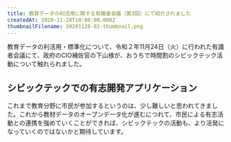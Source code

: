 ```yaml
---
title: 教育データの利活用に関する有識者会議（第3回）にて紹介されました
createdAt: 2020-11-28T10:00:00.000Z
thumbnailFilename: 20201128-02-thumbnail.png
---
```


教育データの利活用・標準化について、令和２年11月24日（火）に行われた有識者会議にて、政府のCIO補佐官の下山様が、おうちで時間割のシビックテック活動について触れられました。

## シビックテックでの有志開発アプリケーション

これまで教育分野に市民が参加するというのは、少し難しいと思われてきました。これから教材データのオープンデータ化が進むにつれて、市民による有志活動との連携を強めていくことができれば、シビックテックの活動も、より活発になっていくのではないかと期待しています。
